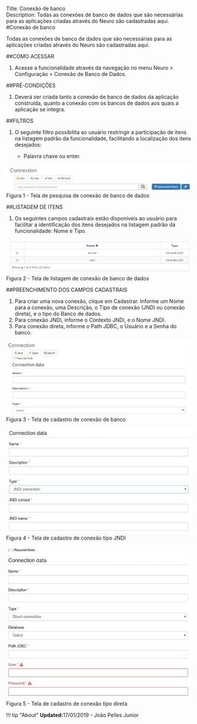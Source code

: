 Title: Conexão de banco  
Description: Todas as conexões de banco de dados que são necessárias para as aplicações criadas através do Neuro são cadastradas aqui.    
#Conexão de banco    

Todas as conexões de banco de dados que são necessárias para as aplicações criadas através do Neuro são cadastradas aqui.    

##COMO ACESSAR    
1. Acesse a funcionalidade através da navegação no menu Neuro > Configuração > Conexão de Banco de Dados.  

##PRÉ-CONDIÇÕES  
1. Deverá ser criada tanto a conexão de banco de dados da aplicação construída, quanto a conexão com os bancos de dados aos quais a aplicação se integra.    

##FILTROS  
1. O seguinte filtro possibilita ao usuário restringir a participação de itens na listagem padrão da funcionalidade, facilitando a localização dos itens desejados:     

    * Palavra chave ou enter.    

![Screenshot](images/DataConnection-Filters.png)    
Figura 1 - Tela de pesquisa de conexão de banco de dados     

##LISTAGEM DE ITENS    
1. Os seguintes campos cadastrais estão disponíveis ao usuário para facilitar a identificação dos itens desejados na listagem padrão da funcionalidade: Nome e Tipo.   


![Screenshot](images/DataConnection-ItemsList.png)   
Figura 2 - Tela de listagem de conexão de banco de dados     

##PREENCHIMENTO DOS CAMPOS CADASTRAIS    
1. Para criar uma nova conexão, clique em Cadastrar. Informe um Nome para a conexão, uma Descrição, o Tipo de conexão (JNDI ou conexão direta), e o tipo do Banco de dados.    
2. Para conexão JNDI, informe o Contexto JNDI, e o Nome JNDI.   
3. Para conexão direta, informe o Path JDBC, o Usuário e a Senha do banco.   

![Screenshot](images/DataConnection-register.png)   
Figura 3 - Tela de cadastro de conexão de banco   

![Screenshot](images/DataConnection-JNDI.png)     
Figura 4 - Tela de cadastro de conexão tipo JNDI   

![Screenshot](images/DataConnection-direct.png)   
Figura 5 - Tela de cadastro de conexão tipo direta  


!!! tip "About"
    <b>Updated:</b>17/01/2019 - João Pelles Junior
